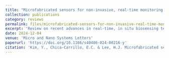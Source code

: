 ```yaml
---
title: "Microfabricated sensors for non-invasive, real-time monitoring of organoids"
collection: publications
category: reviews
permalink: files/microfabricated-sensors-for-non-invasive-real-time-monitoring-of-organoids.pdf
excerpt: 'Review on recent advances in real-time, in situ biosensing technologies, including microelectrode arrays for electrophysiological recordings, chemical sensors for biochemical detection, and strain sensors for monitoring mechanical properties'
date: 2024-12-04
venue: 'Micro and Nano Systems Letters'
paperurl: 'https://doi.org/10.1186/s40486-024-00216-y'
citation: 'Kim, Y., Chica-Carrillo, E.C. & Lee, H.J. Microfabricated sensors for non-invasive, real-time monitoring of organoids. Micro and Nano Syst Lett 12, 26 (2024).'
---
```

